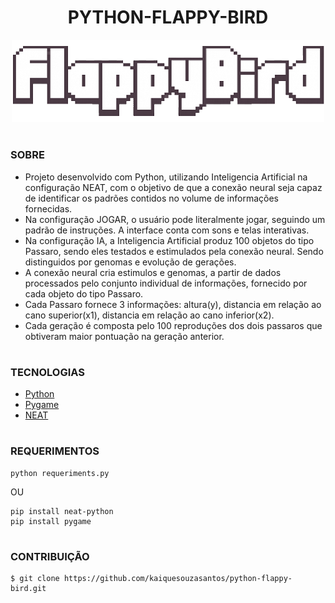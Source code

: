 <h1 align=center>PYTHON-FLAPPY-BIRD</h1>


<p align="center">
  <img src="imgs/logo_flappy.png" width="500">
</p>

#
### SOBRE

- Projeto desenvolvido com Python, utilizando Inteligencia Artificial na configuração NEAT, com o objetivo de que a conexão neural seja capaz de identificar os padrões contidos no volume de informações fornecidas. 
- Na configuração JOGAR, o usuário pode literalmente jogar, seguindo um padrão de instruções. A interface conta com sons e telas interativas.
- Na configuração IA, a Inteligencia Artificial produz 100 objetos do tipo Passaro, sendo eles testados e estimulados pela conexão neural. Sendo distinguidos por genomas e evolução de gerações.
- A conexão neural cria estimulos e genomas, a partir de dados processados pelo conjunto individual de informações, fornecido por cada objeto do tipo Passaro. 
- Cada Passaro fornece 3 informações: altura(y), distancia em relação ao cano superior(x1), distancia em relação ao cano inferior(x2).
- Cada geração é composta pelo 100 reproduções dos dois passaros que obtiveram maior pontuação na geração anterior.

#

### TECNOLOGIAS
- [Python](https://www.python.org)
- [Pygame](https://www.pygame.org)
- [NEAT](https://neat-python.readthedocs.io)

#
### REQUERIMENTOS

```
python requeriments.py
```
OU

```
pip install neat-python
pip install pygame
```

#
### CONTRIBUIÇÃO

```
$ git clone https://github.com/kaiquesouzasantos/python-flappy-bird.git 
```
